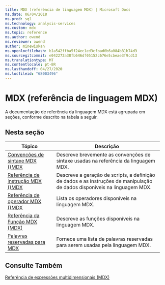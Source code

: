 ```yaml
---
title: MDX (referência de linguagem MDX) | Microsoft Docs
ms.date: 06/04/2018
ms.prod: sql
ms.technology: analysis-services
ms.custom: mdx
ms.topic: reference
ms.author: owend
ms.reviewer: owend
author: minewiskan
ms.openlocfilehash: b1a542ffba5f24ec1ed3cfbad0b6a084b81b74d3
ms.sourcegitcommit: e042272a38fb646df05152c676e5cbeae3f9cd13
ms.translationtype: MT
ms.contentlocale: pt-BR
ms.lasthandoff: 04/27/2020
ms.locfileid: "68003496"
---
```

# <a name="mdx-language-reference-mdx"></a>MDX (referência de linguagem MDX)


  A documentação de referência da linguagem MDX está agrupada em seções, conforme descrito na tabela a seguir.  
  
## <a name="in-this-section"></a>Nesta seção  
  
|Tópico|Descrição|  
|-----------|-----------------|  
|[Convenções de sintaxe MDX &#40;&#41;MDX](../mdx/mdx-syntax-conventions-mdx.md)|Descreve brevemente as convenções de sintaxe usadas na referência da linguagem MDX.|  
|[Referência de instrução MDX &#40;&#41;MDX](../mdx/mdx-statement-reference-mdx.md)|Descreve a geração de scripts, a definição de dados e as instruções de manipulação de dados disponíveis na linguagem MDX.|  
|[Referência de operador MDX &#40;&#41;MDX](../mdx/mdx-operator-reference-mdx.md)|Lista os operadores disponíveis na linguagem MDX.|  
|[Referência da Função MDX &#40;MDX&#41;](../mdx/mdx-function-reference-mdx.md)|Descreve as funções disponíveis na linguagem MDX.|  
|[Palavras reservadas para MDX](../mdx/mdx-reserved-words.md)|Fornece uma lista de palavras reservadas para serem usadas pela linguagem MDX.|  
  
## <a name="see-also"></a>Consulte Também  
 [Referência de expressões multidimensionais &#40;MDX&#41;](../mdx/multidimensional-expressions-mdx-reference.md)  
  
  
